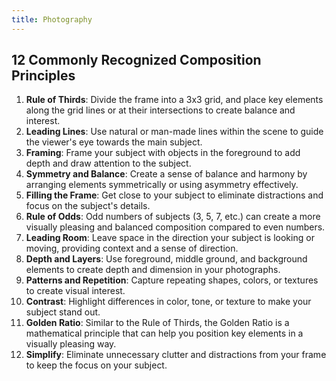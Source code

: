 ```yaml
---
title: Photography
---
```


## 12 Commonly Recognized Composition Principles

1. **Rule of Thirds**: Divide the frame into a 3x3 grid, and place key elements along the grid lines or at their intersections to create balance and interest.
1. **Leading Lines**: Use natural or man-made lines within the scene to guide the viewer's eye towards the main subject.
1. **Framing**: Frame your subject with objects in the foreground to add depth and draw attention to the subject.
1. **Symmetry and Balance**: Create a sense of balance and harmony by arranging elements symmetrically or using asymmetry effectively.
1. **Filling the Frame**: Get close to your subject to eliminate distractions and focus on the subject's details.
1. **Rule of Odds**: Odd numbers of subjects (3, 5, 7, etc.) can create a more visually pleasing and balanced composition compared to even numbers.
1. **Leading Room**: Leave space in the direction your subject is looking or moving, providing context and a sense of direction.
1. **Depth and Layers**: Use foreground, middle ground, and background elements to create depth and dimension in your photographs.
1. **Patterns and Repetition**: Capture repeating shapes, colors, or textures to create visual interest.
1. **Contrast**: Highlight differences in color, tone, or texture to make your subject stand out.
1. **Golden Ratio**: Similar to the Rule of Thirds, the Golden Ratio is a mathematical principle that can help you position key elements in a visually pleasing way.
1. **Simplify**: Eliminate unnecessary clutter and distractions from your frame to keep the focus on your subject.
